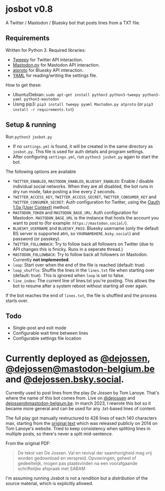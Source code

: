 # josbot v0.8
A Twitter / Mastodon / Bluesky bot that posts lines from a TXT file.

## Requirements
Written for Python 3. Required libraries: 
 * [Tweepy](http://www.tweepy.org/) for Twitter API interaction.
 * [Mastodon.py](https://mastodonpy.readthedocs.io) for Mastodon API interaction.
 * [atproto](https://pypi.org/project/atproto/) for Bluesky API interaction.
 * [YAML](http://www.yaml.org/) for reading/writing the settings file. 

How to get these:
 * Ubuntu/Debian: `sudo apt-get install python3 python3-tweepy python3-yaml python3-mastodon`
 * Using pip3: `pip3 install tweepy pyaml Mastodon.py atproto` (or `pip3 install -r requirements.txt`)

## Setup & running
Run ``python3 josbot.py``

* If no ``settings.yml`` is found, it will be created in the same directory as ``josbot.py``. This file is used for auth details and program settings.
* After configuring ``settings.yml``, run ``python3 josbot.py`` again to start the bot.

The following options are available
 * ``TWITTER_ENABLED``, ``MASTODON_ENABLED``, ``BLUESKY_ENABLED``: Enable / disable individual social networks. When they are all disabled, the bot runs in dry run mode, fake posting a line every 2 seconds.
 * ``TWITTER_ACCESS_KEY``, ``TWITTER_ACCESS_SECRET``, ``TWITTER_CONSUMER_KEY`` and ``TWITTER_CONSUMER_SECRET``: Auth configuration for Twitter, using the [Oauth 1.0a (User Context)](https://developer.twitter.com/en/docs/tutorials/authenticating-with-twitter-api-for-enterprise/authentication-method-overview#oauth1.0a) method.
 * ``MASTODON_TOKEN`` and ``MASTODON_BASE_URL``: Auth configuration for Mastodon. ``MASTODON_BASE_URL`` is the instance that hosts the account you want to post to (for example: ``https://mastodon.social/``).
 * ``BLUESKY_USERNAME`` and ``BLUESKY_PASS``: Bluesky username (only the default BS server is supported atm, so ``YOURNAMEHERE.bsky.social``) and password (or passkey).
 * ``TWITTER_FOLLOWBACK``: Try to follow back all followers on Twitter (due to API changes this is finicky. Runs in a seperate thread.)
 * ``MASTODON_FOLLOWBACK``: Try to follow back all followers on Mastodon. Currently **not implemented**.
 * ``loop``: Start over when the end of the file is reached (default: true)
 * ``loop_shuffle``: Shuffle the lines in the `lines.txt` file when starting over (default: true). This is ignored when ``loop`` is set to false.
 * ``line_index``: The current line of lines.txt you're posting. This allows the bot to resume after a system reboot without starting all over again.

 If the bot reaches the end of `lines.txt`, the file is shuffled and the process starts over.
 
 ## Todo

* Single-post and exit mode
* Configurable wait time between lines
* Configurable settings file location
 
# Currently deployed as [@dejossen](http://twitter.com/dejossen), [@dejossen@mastodon-belgium.be](https://mastodon-belgium.be/@dejossen) and [@dejossen.bsky.social](https://bsky.app/profile/dejossen.bsky.social).

Currently used to post lines from the play *De Jossen* by Tom Lanoye. That's where the name of this bot comes from. Live on [@dejossen](http://twitter.com/dejossen) and [dejossen@mastodon-belgium.be](https://mastodon-belgium.be/@dejossen). In march 2023, I rewrote this bot so it became more general and can be used for any .txt-based lines of content.

The full play got manually restructured to 426 lines of each 140 characters max, starting from the [original text](https://github.com/Forceflow/josbot/raw/main/De-Jossen.-Val-en-revival-der-saamhorigheid.pdf) which was released publicly on 2014 on Tom Lanoye's website. Tried to keep consistency when splitting lines in multiple posts, so there's never a split mid-sentence.

From the original PDF:

> De tekst van De Jossen. Val en revival der saamhorigheid mag vrij worden gedownload en verspreid.
> Opvoeringen, geheel of gedeeltelijk, mogen pas plaatsvinden na een voorafgaande schriftelijke afspraak
> met SABAM

I'm assuming running Josbot is not a *rendition* but a *distribution* of the source material, which is explicitly allowed.


